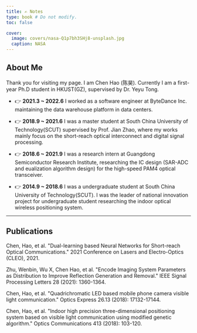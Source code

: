 ```yaml
---
title: ✍️ Notes
type: book # Do not modify.
toc: false

cover:
  image: covers/nasa-Q1p7bh3SHj8-unsplash.jpg
  caption: NASA
---
```


## About Me

Thank you for visiting my page. I am Chen Hao (陈昊).  Currently I am a first-year Ph.D student in HKUST(GZ), supervised by Dr. Yeyu Tong.
 
- 👉 **2021.3 ~ 2022.6** I worked as a software engineer at ByteDance Inc. maintaining the data warehouse platform in data centers.

- 👉 **2018.9 ~ 2021.6** I was a master student at South China University of Technology(SCUT) supervised by Prof. Jian Zhao, where my works mainly focus on the short-reach optical interconnect and digital signal processing.

- 👉 **2018.6 ~ 2021.9** I was a research intern at Guangdong Semiconductor Research Institute, researching the IC design (SAR-ADC and eualization algorithm design) for the high-speed PAM4 optical transceiver.  

- 👉 **2014.9 ~ 2018.6** I was a undergraduate student at South China University of Technology(SCUT). I was the leader of national innovation project for undergraduate student researching the indoor optical wireless positioning system.

---
## Publications

Chen, Hao, et al. "Dual-learning based Neural Networks for Short-reach Optical Communications." 2021 Conference on Lasers and Electro-Optics (CLEO), 2021.

Zhu, Wenbin, Wu X, Chen Hao, et al. "Encode Imaging System Parameters as Distribution to Improve Reflection Generation and Removal." IEEE Signal Processing Letters 28 (2021): 1360-1364.

Chen, Hao, et al. "Quadrichromatic LED based mobile phone camera visible light communication." Optics Express 26.13 (2018): 17132-17144.

Chen, Hao, et al. "Indoor high precision three-dimensional positioning system based on visible light communication using modified genetic algorithm." Optics Communications 413 (2018): 103-120.

